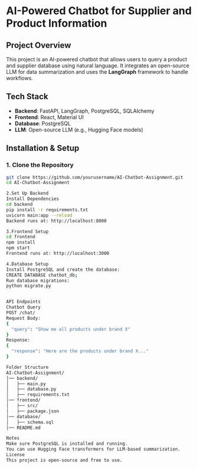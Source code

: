# AI-Powered Chatbot for Supplier and Product Information

## Project Overview
This project is an AI-powered chatbot that allows users to query a product and supplier database using natural language. It integrates an open-source LLM for data summarization and uses the **LangGraph** framework to handle workflows.

## Tech Stack
- **Backend**: FastAPI, LangGraph, PostgreSQL, SQLAlchemy  
- **Frontend**: React, Material UI  
- **Database**: PostgreSQL  
- **LLM**: Open-source LLM (e.g., Hugging Face models)  

## Installation & Setup

### 1. Clone the Repository
```bash
git clone https://github.com/yourusername/AI-Chatbot-Assignment.git
cd AI-Chatbot-Assignment

2.Set Up Backend
Install Dependencies
cd backend
pip install -r requirements.txt
uvicorn main:app --reload
Backend runs at: http://localhost:8000

3.Frontend Setup
cd frontend
npm install
npm start
Frontend runs at: http://localhost:3000

4.Database Setup
Install PostgreSQL and create the database:
CREATE DATABASE chatbot_db;
Run database migrations:
python migrate.py


API Endpoints
Chatbot Query
POST /chat/
Request Body:
{
  "query": "Show me all products under brand X"
}
Response:
{
  "response": "Here are the products under brand X..."
}

Folder Structure
AI-Chatbot-Assignment/
│── backend/
│   ├── main.py
│   ├── database.py
│   ├── requirements.txt
│── frontend/
│   ├── src/
│   ├── package.json
│── database/
│   ├── schema.sql
│── README.md

Notes
Make sure PostgreSQL is installed and running.
You can use Hugging Face transformers for LLM-based summarization.
License
This project is open-source and free to use.

